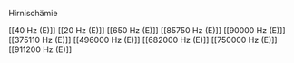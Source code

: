 Hirnischämie

[[40 Hz (E)]]
[[20 Hz (E)]]
[[650 Hz (E)]]
[[85750 Hz (E)]]
[[90000 Hz (E)]]
[[375110 Hz (E)]]
[[496000 Hz (E)]]
[[682000 Hz (E)]]
[[750000 Hz (E)]]
[[911200 Hz (E)]]